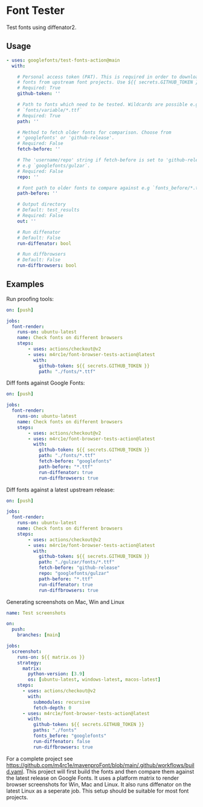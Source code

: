# Font Tester

Test fonts using diffenator2.

## Usage

```YAML
- uses: googlefonts/test-fonts-action@main
  with:

    # Personal access token (PAT). This is required in order to download
    # fonts from upstream font projects. Use ${{ secrets.GITHUB_TOKEN }}
    # Required: True
    github-token: ''

    # Path to fonts which need to be tested. Wildcards are possible e.g
    # `fonts/variable/*.ttf`
    # Required: True
    path: ''

    # Method to fetch older fonts for comparison. Choose from
    # 'googlefonts' or 'github-release'.
    # Required: False
    fetch-before: ''

    # The 'username/repo' string if fetch-before is set to 'github-release'
    # e.g `googlefonts/gulzar`.
    # Required: False
    repo: ''

    # Font path to older fonts to compare against e.g `fonts_before/*.ttf.
    path-before: ''

    # Output directory
    # Default: test_results
    # Required: False
    out: ''

    # Run diffenator
    # Default: False
    run-diffenator: bool

    # Run diffbrowsers
    # Default: False
    run-diffbrowsers: bool

```



## Examples

Run proofing tools:

```YAML
on: [push]

jobs:
  font-render:
    runs-on: ubuntu-latest
    name: Check fonts on different browsers
    steps:
        - uses: actions/checkout@v2
        - uses: m4rc1e/font-browser-tests-action@latest
          with:
            github-token: ${{ secrets.GITHUB_TOKEN }}
            path: "./fonts/*.ttf"
```

Diff fonts against Google Fonts:

```YAML
on: [push]

jobs:
  font-render:
    runs-on: ubuntu-latest
    name: Check fonts on different browsers
    steps:
        - uses: actions/checkout@v2
        - uses: m4rc1e/font-browser-tests-action@latest
          with:
            github-token: ${{ secrets.GITHUB_TOKEN }}
            path: "./fonts/*.ttf"
            fetch-before: "googlefonts"
            path-before: "*.ttf"
            run-diffenator: true
            run-diffbrowsers: true
```

Diff fonts against a latest upstream release:

```YAML
on: [push]

jobs:
  font-render:
    runs-on: ubuntu-latest
    name: Check fonts on different browsers
    steps:
        - uses: actions/checkout@v2
        - uses: m4rc1e/font-browser-tests-action@latest
          with:
            github-token: ${{ secrets.GITHUB_TOKEN }}
            path: "./gulzar/fonts/*.ttf"
            fetch-before: "github-release"
            repo: "googlefonts/gulzar"
            path-before: "*.ttf"
            run-diffenator: true
            run-diffbrowsers: true
```

Generating screenshots on Mac, Win and Linux

```YAML
name: Test screenshots

on:
  push:
    branches: [main]

jobs:
  screenshot:
    runs-on: ${{ matrix.os }}
    strategy:
      matrix:
        python-version: [3.9]
        os: [ubuntu-latest, windows-latest, macos-latest]
    steps:
      - uses: actions/checkout@v2
        with:
          submodules: recursive
          fetch-depth: 0
      - uses: m4rc1e/font-browser-tests-action@latest
        with:
          github-token: ${{ secrets.GITHUB_TOKEN }}
          paths: "./fonts"
          fonts_before: "googlefonts"
          run-diffenator: false
          run-diffbrowsers: true
```

For a complete project see https://github.com/m4rc1e/mavenproFont/blob/main/.github/workflows/build.yaml. This project will first build the fonts and then compare them against the latest release on Google Fonts. It uses a platform matrix to render browser screenshots for Win, Mac and Linux. It also runs diffenator on the latest Linux as a seperate job. This setup should be suitable for most font projects.